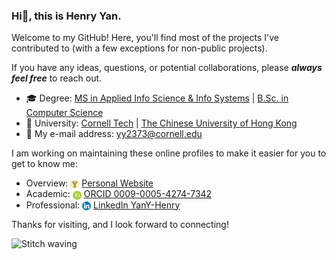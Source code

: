 ### Hi👋, this is Henry Yan.

Welcome to my GitHub! Here, you'll find most of the projects I've contributed to (with a few exceptions for non-public projects).

If you have any ideas, questions, or potential collaborations, please ***always feel free*** to reach out.

- 🎓 Degree: [MS in Applied Info Science & Info Systems](https://tech.cornell.edu/programs/masters-programs/jacobs-technion-cornell-dual-ms-connective-media/) | [B.Sc. in Computer Science](https://www.cse.cuhk.edu.hk/admission/cscin/)
- 🏫 University: [Cornell Tech](https://tech.cornell.edu) | [The Chinese University of Hong Kong](https://www.cuhk.edu.hk/english/index.html)
- 📮 My e-mail address: yy2373@cornell.edu

I am working on maintaining these online profiles to make it easier for you to get to know me:

- Overview: <img src="icons/favicon.svg" alt="Personal Website" style="height: 14px; vertical-align: middle;"> [Personal Website](https://yany-henry.me)
- Academic: <img src="icons/orcid.svg" alt="ORCID" style="height: 14px; vertical-align: middle;"> [ORCID 0009-0005-4274-7342](https://orcid.org/0009-0005-4274-7342)
- Professional: <img src="icons/linkedin.svg" alt="LinkedIn" style="height: 14px; vertical-align: middle;"> [LinkedIn YanY-Henry](https://www.linkedin.com/in/YanY-Henry/)

Thanks for visiting, and I look forward to connecting!

<img src="icons/stitch.gif" alt="Stitch waving" width="130">
